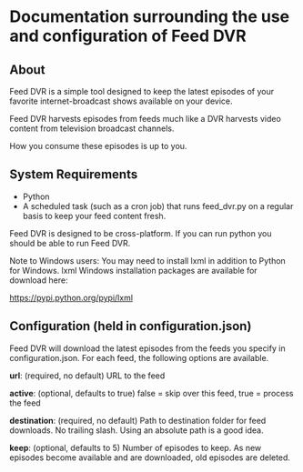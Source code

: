 Documentation surrounding the use and configuration of Feed DVR
===============================================================


About
------------------------------------------

Feed DVR is a simple tool designed to keep the latest episodes of your favorite 
internet-broadcast shows available on your device.

Feed DVR harvests episodes from feeds much like a DVR harvests video content
from television broadcast channels.

How you consume these episodes is up to you.


System Requirements
-------------------
  * Python
  * A scheduled task (such as a cron job) that runs feed_dvr.py on a regular 
basis to keep your feed content fresh.


Feed DVR is designed to be cross-platform.  If you can run python you should be 
able to run Feed DVR.

Note to Windows users:  You may need to install lxml in addition to Python for 
Windows.  lxml Windows installation packages are available for download here:

https://pypi.python.org/pypi/lxml


Configuration (held in configuration.json)
------------------------------------------

Feed DVR will download the latest episodes from the feeds you specify in 
configuration.json.  For each feed, the following options are available.

**url**:  (required, no default) URL to the feed


**active**:  (optional, defaults to true) false = skip over this feed, true = 
process the feed


**destination**:  (required, no default) Path to destination folder for feed 
downloads.  No trailing slash.  Using an absolute path is a good idea.


**keep**:  (optional, defaults to 5) Number of episodes to keep.  As new 
episodes become available and are downloaded, old episodes are deleted.
